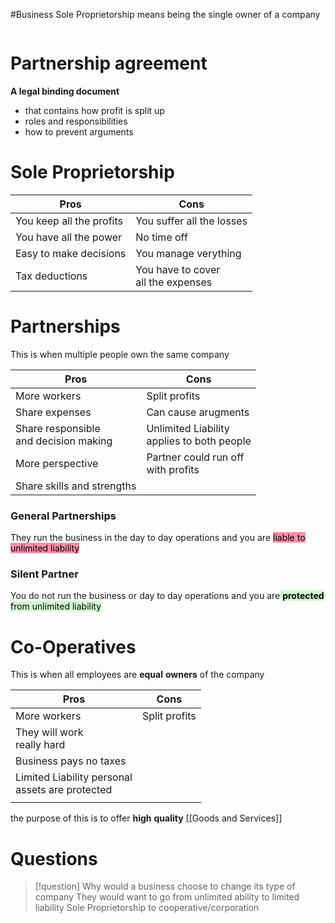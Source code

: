 #Business
Sole Proprietorship means being the single owner of a company

```table-of-contents
```

# Partnership agreement
**A legal binding document**
- that contains how profit is split up
- roles and responsibilities
- how to prevent arguments 

# Sole Proprietorship
| Pros | Cons |
| ---- | ---- |
| You keep all the profits | You suffer all the losses |
| You have all the power | No time off |
| Easy to make decisions | You manage verything |
| Tax deductions | You have to cover<br> all the expenses |

# Partnerships

This is when multiple people own the same company

| Pros | Cons |
| ---- | ---- |
| More workers | Split profits |
| Share expenses  | Can cause arugments |
| Share responsible <br>and decision making | Unlimited Liability <br>applies to both people |
| More perspective | Partner could run off <br>with profits |
| Share skills and strengths |  |
### General Partnerships

They run the business in the day to day operations and you are <mark style="background: #FF5582A6;">liable to unlimited liability</mark>
### Silent Partner
You do not run the business or day to day operations and you are<mark style="background: #BBFABBA6;"> **protected** from unlimited liability
</mark>

# Co-Operatives

This is when all employees are **equal** **owners** of the company

| Pros | Cons |
| ---- | ---- |
| More workers | Split profits |
| They will work <br> really hard |  |
| Business pays no taxes |  |
| Limited Liability personal <br>assets are protected |  |
|  |  |
the purpose of this is to offer **high** **quality** [[Goods and Services]]

# Questions

> [!question] Why would a business choose to change its type of company
> They would want to go from unlimited ability to limited liability Sole Proprietorship to cooperative/corporation